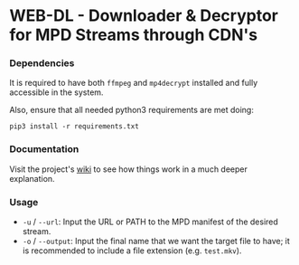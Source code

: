 # WEB-DL - Downloader & Decryptor for MPD Streams through CDN's

### Dependencies
It is required to have both `ffmpeg` and `mp4decrypt` installed and fully accessible in the system.

Also, ensure that all needed python3 requirements are met doing:
```console
pip3 install -r requirements.txt
```

### Documentation
Visit the project's [wiki](https://github.com/iWas-Coder/web-dl/wiki) to see how things work in a much deeper explanation.

### Usage
- `-u` / `--url`: Input the URL or PATH to the MPD manifest of the desired stream.
- `-o` / `--output`: Input the final name that we want the target file to have; it is recommended to include a file extension (e.g. `test.mkv`).
